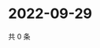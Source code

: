 # 2022-09-29

共 0 条

<!-- BEGIN WEIBO -->
<!-- 最后更新时间 Thu Sep 29 2022 02:13:54 GMT+0800 (China Standard Time) -->

<!-- END WEIBO -->
